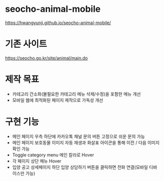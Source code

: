 # seocho-animal-mobile

https://hwangyunji.github.io/seocho-animal-mobile/

# 기존 사이트

https://seocho.go.kr/site/animal/main.do

# 제작 목표
- 카테고리 간소화(불필요한 카테고리 메뉴 삭제/수정)을 포함한 메뉴 개선
- 모바일 웹에 최적화된 페이지 제작으로 가독성 개선

# 구현 기능
- 메인 페이지 우측 하단에 카카오톡 채널 문의 버튼 고정으로 쉬운 문의 가능
- 메인 페이지 보호동물 이미지 자동 재생과 화살표 아이콘을 통해 이전 / 다음 이미지 확인 가능
- Toggle category menu 메인 칼라로 Hover
- 각 페이지 상단 메뉴 Hover
- 입양 공고 상세페이지 하단 입양 상담하기 버튼을 클릭하면 전화 연결(모바일 디바이스만 가능)